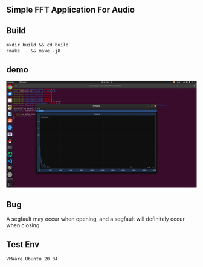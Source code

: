 
## Simple FFT Application For Audio

## Build
```
mkdir build && cd build
cmake .. && make -j8
```
## demo
![img](pic/demo.png)

## Bug
A segfault may occur when opening, and a segfault will definitely occur when closing.

## Test Env
```
VMWare Ubuntu 20.04
```
